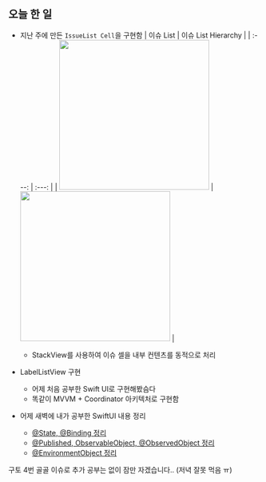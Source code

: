 ## 오늘 한 일
- 지난 주에 만든 `IssueList Cell`을 구현함
    | 이슈 List | 이슈 List Hierarchy |
    | :---: | :---: |
    | <img src="https://github.com/user-attachments/assets/5e706fa3-fe42-4f74-882d-a230b1362b91" width="300"> | <img src="https://github.com/user-attachments/assets/52fc5dcc-5d12-48f0-96e4-b35e8578ca15" width="300"> |
    - StackView를 사용하여 이슈 셀을 내부 컨텐츠를 동적으로 처리

- LabelListView 구현
    - 어제 처음 공부한 Swift UI로 구현해봤슴다
    - 똑같이 MVVM + Coordinator 아키텍처로 구현함

- 어제 새벽에 내가 공부한 SwiftUI 내용 정리
    - [@State, @Binding 정리](https://github.com/Kyxxn/SwiftUI-Study/blob/main/SwiftUI-Study/Source/%40State%2C%20%40Binding/%40State%20%40Binding%20%EC%A0%95%EB%A6%AC.md)
    - [@Published, ObservableObject, @ObservedObject 정리](https://github.com/Kyxxn/SwiftUI-Study/blob/main/SwiftUI-Study/Source/%40Published%2C%20ObservableObject%2C%20%40ObservedObject/%40Published%2C%20ObservableObject%2C%20%40ObservedObject%20%EC%A0%95%EB%A6%AC.md)
    - [@EnvironmentObject 정리](https://github.com/Kyxxn/SwiftUI-Study/blob/main/SwiftUI-Study/Source/%40EnvironmentObject/%40EnvironmentObject%20%EC%A0%95%EB%A6%AC.md)


구토 4번 골골 이슈로 추가 공부는 없이 잠만 자겠습니다.. (저녁 잘못 먹음 ㅠ)